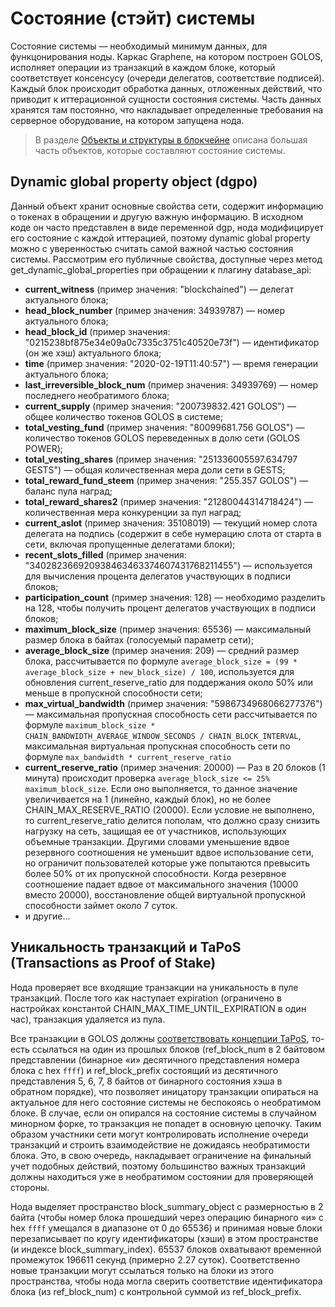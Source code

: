 # Состояние \(стэйт\) системы

Состояние системы — необходимый минимум данных, для функцонирования ноды. Каркас Graphene, на котором построен GOLOS, исполняет операции из транзакций в каждом блоке, который соответствует консенсусу \(очереди делегатов, соответствие подписей\). Каждый блок происходит обработка данных, отложенных действий, что приводит к иттерационной сущности состояния системы. Часть данных хранятся там постоянно, что накладывает определенные требования на серверное оборудование, на котором запущена нода.

> В разделе [Объекты и структуры в блокчейне](object-structures.md) описана большая часть объектов, которые составляют состояние системы.

## Dynamic global property object \(dgpo\)

Данный объект хранит основные свойства сети, содержит информацию о токенах в обращении и другую важную информацию. В исходном коде он часто представлен в виде переменной dgp, нода модифицирует его состояние с каждой иттерацией, поэтому dynamic global property можно с уверенностью считать самой важной частью состояния системы. Рассмотрим его публичные свойства, доступные через метод get\_dynamic\_global\_properties при обращении к плагину database\_api:

* **current\_witness** \(пример значения: "blockchained"\) — делегат актуального блока;
* **head\_block\_number** \(пример значения: 34939787\) — номер актуального блока;
* **head\_block\_id** \(пример значения: "0215238bf875e34e09a0c7335c3751c40520e73f"\) — идентификатор \(он же хэш\) актуального блока;
* **time** \(пример значения: "2020-02-19T11:40:57"\) — время генерации актуального блока;
* **last\_irreversible\_block\_num** \(пример значения: 34939769\) — номер последнего необратимого блока;
* **current\_supply** \(пример значения: "200739832.421 GOLOS"\) — общее количество токенов GOLOS в системе;
* **total\_vesting\_fund** \(пример значения: "80099681.756 GOLOS"\) — количество токенов GOLOS переведенных в долю сети \(GOLOS POWER\);
* **total\_vesting\_shares** \(пример значения: "251336005597.634797 GESTS"\) — общая количественная мера доли сети в GESTS;
* **total\_reward\_fund\_steem** \(пример значения: "255.357 GOLOS"\) — баланс пула наград;
* **total\_reward\_shares2** \(пример значения: "21280044314718424"\) — количественная мера конкуренции за пул наград;
* **current\_aslot** \(пример значения: 35108019\) — текущий номер слота делегата на подпись \(содержит в себе нумерацию слота от старта в сети, включая пропущенные делегатами блоки\);
* **recent\_slots\_filled** \(пример значения: "340282366920938463463374607431768211455"\) — используется для вычисления процента делегатов участвующих в подписи блоков;
* **participation\_count** \(пример значения: 128\) — необходимо разделить на 128, чтобы получить процент делегатов участвующих в подписи блоков;
* **maximum\_block\_size** \(пример значения: 65536\) — максимальный размер блока в байтах \(голосуемый параметр сети\);
* **average\_block\_size** \(пример значения: 209\) — средний размер блока, рассчитывается по формуле `average_block_size = (99 * average_block_size + new_block_size) / 100`, используется для обновления current\_reserve\_ratio для поддержания около 50% или меньше в пропускной способности сети;
* **max\_virtual\_bandwidth** \(пример значения: "5986734968066277376"\) — максимальная пропускная способность сети рассчитывается по формуле `maximum_block_size * CHAIN_BANDWIDTH_AVERAGE_WINDOW_SECONDS / CHAIN_BLOCK_INTERVAL`, максимальная виртуальная пропускная способность сети по формуле `max_bandwidth * current_reserve_ratio`
* **current\_reserve\_ratio** \(пример значения: 20000\) — Раз в 20 блоков \(1 минута\) происходит проверка `average_block_size <= 25% maximum_block_size`. Если оно выполняется, то данное значение увеличивается на 1 \(линейно, каждый блок\), но не более CHAIN\_MAX\_RESERVE\_RATIO \(20000\). Если условие не выполнено, то current\_reserve\_ratio делится пополам, что должно сразу снизить нагрузку на сеть, защищая ее от участников, использующих объемные транзакции. Другими словами уменьшение вдвое резервного соотношения не уменьшит вдвое использование сети, но ограничит пользователей которые уже попытаются превысить более 50% от их пропускной способности. Когда резервное соотношение падает вдвое от максимального значения \(10000 вместо 20000\), восстановление общей виртуальной пропускной способности займет около 7 суток.
* и другие...

## Уникальность транзакций и TaPoS \(Transactions as Proof of Stake\)

Нода проверяет все входящие транзакции на уникальность в пуле транзакций. После того как наступает expiration \(ограничено в настройках константой CHAIN\_MAX\_TIME\_UNTIL\_EXPIRATION в один час\), транзакция удаляется из пула.

Все транзакции в GOLOS должны [соответствовать концепции TaPoS](https://github.com/super3/invictus.io/blob/master/assets/pdf/TransactionsAsProofOfStake10.pdf), то-есть ссылаться на один из прошлых блоков \(ref\_block\_num в 2 байтовом представлении \(бинарное «и» десятичного представления номера блока с hex `ffff`\) и ref\_block\_prefix состоящий из десятичного представления 5, 6, 7, 8 байтов от бинарного состояния хэша в обратном порядке\), что позволяет иницатору транзакции опираться на актуальное для него состояние системы не беспокоясь о необратимом блоке. В случае, если он опирался на состояние системы в случайном минорном форке, то транзакция не попадет в основную цепочку. Таким образом участники сети могут контролировать исполнение очереди транзакций и строить взаимодействие не дожидаясь необратимости блока. Это, в свою очередь, накладывает ограничение на финальный учет подобных действий, поэтому большинство важных транзакций должны находиться уже в необратимом состоянии для проверяющей стороны.

Нода выделяет пространство block\_summary\_object с размерностью в 2 байта \(чтобы номер блока прошедший через операцию бинарного «и» с hex `ffff` умещался в диапазоне от 0 до 65536\) и принимая новые блоки перезаписывает по кругу идентификаторы \(хэши\) в этом пространстве \(и индексе block\_summary\_index\). 65537 блоков охватывают временной промежуток 196611 секунд \(примерно 2.27 суток\). Соответственно новые транзакции могут ссылаться только на блоки из этого пространства, чтобы нода могла сверить соответствие идентификатора блока \(из ref\_block\_num\) с контрольной суммой из ref\_block\_prefix.

